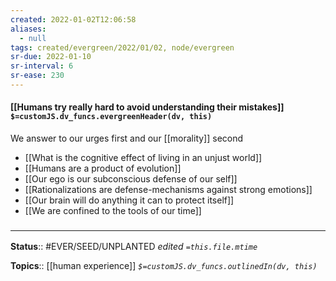 ```yaml
---
created: 2022-01-02T12:06:58 
aliases:
  - null
tags: created/evergreen/2022/01/02, node/evergreen
sr-due: 2022-01-10
sr-interval: 6
sr-ease: 230
---
```


#### [[Humans try really hard to avoid understanding their mistakes]] `$=customJS.dv_funcs.evergreenHeader(dv, this)`

We answer to our urges first and our [[morality]] second
- [[What is the cognitive effect of living in an unjust world]]
- [[Humans are a product of evolution]]
- [[Our ego is our subconscious defense of our self]]
- [[Rationalizations are defense-mechanisms against strong emotions]]
- [[Our brain will do anything it can to protect itself]]
- [[We are confined to the tools of our time]]

 

### <hr class="footnote"/>

**Status**:: #EVER/SEED/UNPLANTED
*edited `=this.file.mtime`*

**Topics**:: [[human experience]]
*`$=customJS.dv_funcs.outlinedIn(dv, this)`*


